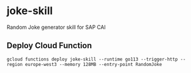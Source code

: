# joke-skill

Random Joke generator skill for SAP CAI

## Deploy Cloud Function

```shell script
gcloud functions deploy joke-skill --runtime go113 --trigger-http --region europe-west3 --memory 128MB --entry-point RandomJoke
```
